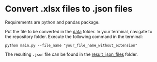 # Convert .xlsx files to .json files

Requirements are python and pandas package.

Put the file to be converted in the [data](data) folder.
In your terminal, navigate to the repository folder.
Execute the following command in the terminal:

```python main.py --file_name "your_file_name_without_extension"```

The resulting ```.json``` file can be found in the [result_json_files](result_json_files) folder.
